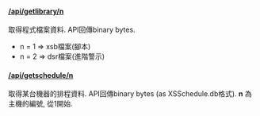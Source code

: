 #### [/api/getlibrary/**n**](/api/getlibrary/1) ####

取得程式檔案資料. API回傳binary bytes.

* n = 1 => xsb檔案(腳本)
* n = 2 => dsr檔案(進階警示)

#### [/api/getschedule/**n**](/api/getschedule/1) ####

取得某台機器的排程資料. API回傳binary bytes (as XSSchedule.db格式).
**n** 為主機的編號, 從1開始.
